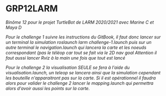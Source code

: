 # GRP12LARM
*Binôme 12 pour le projet TurtleBot de LARM 2020/2021 avec Marine C et Maya D*

*Pour le challenge 1 suivre les instructions du GitBook, il faut donc lancer sur un terminal la simulation roslaunch larm challenge-1.launch
puis sur un autre terminal le navigation.launch qui lancera la carte et les noeuds correspondant (pas le téléop car tout se fait via le 2D nav goal*
*Attention il faut aussi lancer Rviz à la main une fois que tout est lancé*

*Pour le challenge 2 la visualisation SEULE se fera à l'aide du visualisation.launch, un teleop se lancera ainsi que la simulation cependant les bouteille n'apparaitront pas sur la carte. Si il est opérationnel il faudra alors pour valider le challenge 2 lancer le mapping.launch qui permettra alors d'avoir aussi les points sur la carte.*
